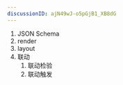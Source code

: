 ```yaml
---
discussionID: ajN49wJ-o5pGjB1_XB8dG
---
```

1. JSON Schema
2. render
3. layout
4. 联动
   1. 联动检验
   2. 联动触发